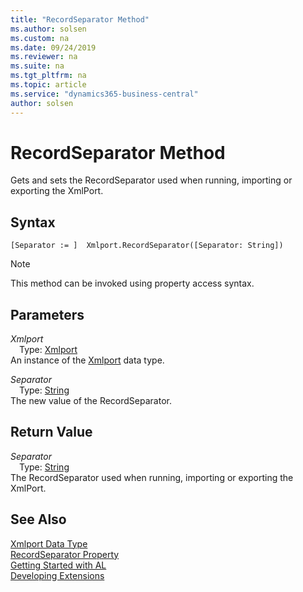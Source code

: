 ```yaml
---
title: "RecordSeparator Method"
ms.author: solsen
ms.custom: na
ms.date: 09/24/2019
ms.reviewer: na
ms.suite: na
ms.tgt_pltfrm: na
ms.topic: article
ms.service: "dynamics365-business-central"
author: solsen
---
```

[//]: # (START>DO_NOT_EDIT)
[//]: # (IMPORTANT:Do not edit any of the content between here and the END>DO_NOT_EDIT.)
[//]: # (Any modifications should be made in the .xml files in the ModernDev repo.)
# RecordSeparator Method
Gets and sets the RecordSeparator used when running, importing or exporting the XmlPort.


## Syntax
```
[Separator := ]  Xmlport.RecordSeparator([Separator: String])
```
> [!NOTE]  
> This method can be invoked using property access syntax.  
## Parameters
*Xmlport*  
&emsp;Type: [Xmlport](xmlport-data-type.md)  
An instance of the [Xmlport](xmlport-data-type.md) data type.  

*Separator*  
&emsp;Type: [String](../string/string-data-type.md)  
The new value of the RecordSeparator.  


## Return Value
*Separator*  
&emsp;Type: [String](../string/string-data-type.md)  
The RecordSeparator used when running, importing or exporting the XmlPort.  


[//]: # (IMPORTANT: END>DO_NOT_EDIT)
## See Also
[Xmlport Data Type](xmlport-data-type.md)  
[RecordSeparator Property](../../properties/devenv-recordseparator-property.md)  
[Getting Started with AL](../../devenv-get-started.md)  
[Developing Extensions](../../devenv-dev-overview.md)